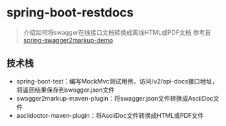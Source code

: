 # spring-boot-restdocs

> 介绍如何将swagger在线接口文档转换成离线HTML或PDF文档
> 参考自[spring-swagger2markup-demo](https://github.com/Swagger2Markup/spring-swagger2markup-demo)

## 技术栈

- spring-boot-test：编写MockMvc测试用例，访问/v2/api-docs接口地址，将返回结果保存到swagger.json文件
- swagger2markup-maven-plugin：将swagger.json文件转换成AsciiDoc文件
- asciidoctor-maven-plugin：将AsciiDoc文件转换成HTML或PDF文件

